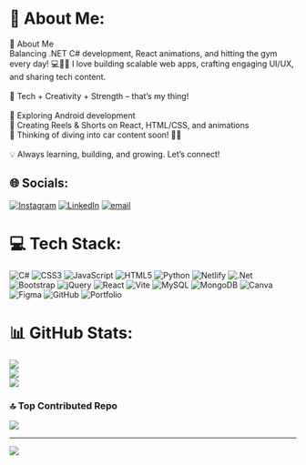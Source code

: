 # 💫 About Me:
👋 About Me<br>Balancing .NET C# development, React animations, and hitting the gym every day! 💻🎨💪 I love building scalable web apps, crafting engaging UI/UX, and sharing tech content.<br><br>🚀 Tech + Creativity + Strength – that’s my thing!<br><br>🔹 Exploring Android development<br>🔹 Creating Reels & Shorts on React, HTML/CSS, and animations<br>🔹 Thinking of diving into car content soon! 🚗💨<br><br>💡 Always learning, building, and growing. Let’s connect!


## 🌐 Socials:
[![Instagram](https://img.shields.io/badge/Instagram-%23E4405F.svg?logo=Instagram&logoColor=white)](https://instagram.com/its_megaurav02) [![LinkedIn](https://img.shields.io/badge/LinkedIn-%230077B5.svg?logo=linkedin&logoColor=white)](https://linkedin.com/in/www.linkedin.com/in/gaurav-jangra02) [![email](https://img.shields.io/badge/Email-D14836?logo=gmail&logoColor=white)](mailto:gauravjangra936@gmail.com) 

# 💻 Tech Stack:
![C#](https://img.shields.io/badge/c%23-%23239120.svg?style=for-the-badge&logo=csharp&logoColor=white) ![CSS3](https://img.shields.io/badge/css3-%231572B6.svg?style=for-the-badge&logo=css3&logoColor=white) ![JavaScript](https://img.shields.io/badge/javascript-%23323330.svg?style=for-the-badge&logo=javascript&logoColor=%23F7DF1E) ![HTML5](https://img.shields.io/badge/html5-%23E34F26.svg?style=for-the-badge&logo=html5&logoColor=white) ![Python](https://img.shields.io/badge/python-3670A0?style=for-the-badge&logo=python&logoColor=ffdd54) ![Netlify](https://img.shields.io/badge/netlify-%23000000.svg?style=for-the-badge&logo=netlify&logoColor=#00C7B7) ![.Net](https://img.shields.io/badge/.NET-5C2D91?style=for-the-badge&logo=.net&logoColor=white) ![Bootstrap](https://img.shields.io/badge/bootstrap-%238511FA.svg?style=for-the-badge&logo=bootstrap&logoColor=white) ![jQuery](https://img.shields.io/badge/jquery-%230769AD.svg?style=for-the-badge&logo=jquery&logoColor=white) ![React](https://img.shields.io/badge/react-%2320232a.svg?style=for-the-badge&logo=react&logoColor=%2361DAFB) ![Vite](https://img.shields.io/badge/vite-%23646CFF.svg?style=for-the-badge&logo=vite&logoColor=white) ![MySQL](https://img.shields.io/badge/mysql-4479A1.svg?style=for-the-badge&logo=mysql&logoColor=white) ![MongoDB](https://img.shields.io/badge/MongoDB-%234ea94b.svg?style=for-the-badge&logo=mongodb&logoColor=white) ![Canva](https://img.shields.io/badge/Canva-%2300C4CC.svg?style=for-the-badge&logo=Canva&logoColor=white) ![Figma](https://img.shields.io/badge/figma-%23F24E1E.svg?style=for-the-badge&logo=figma&logoColor=white) ![GitHub](https://img.shields.io/badge/github-%23121011.svg?style=for-the-badge&logo=github&logoColor=white) ![Portfolio](https://img.shields.io/badge/Portfolio-%23000000.svg?style=for-the-badge&logo=firefox&logoColor=#FF7139)
# 📊 GitHub Stats:
![](https://github-readme-stats.vercel.app/api?username=Gaurav-Jang&theme=dark&hide_border=false&include_all_commits=false&count_private=false)<br/>
![](https://github-readme-streak-stats.herokuapp.com/?user=Gaurav-Jang&theme=dark&hide_border=false)<br/>
![](https://github-readme-stats.vercel.app/api/top-langs/?username=Gaurav-Jang&theme=dark&hide_border=false&include_all_commits=false&count_private=false&layout=compact)

### 🔝 Top Contributed Repo
![](https://github-contributor-stats.vercel.app/api?username=Gaurav-Jang&limit=5&theme=dark&combine_all_yearly_contributions=true)

---
[![](https://visitcount.itsvg.in/api?id=Gaurav-Jang&icon=0&color=0)](https://visitcount.itsvg.in)

<!-- Proudly created with GPRM ( https://gprm.itsvg.in ) -->
